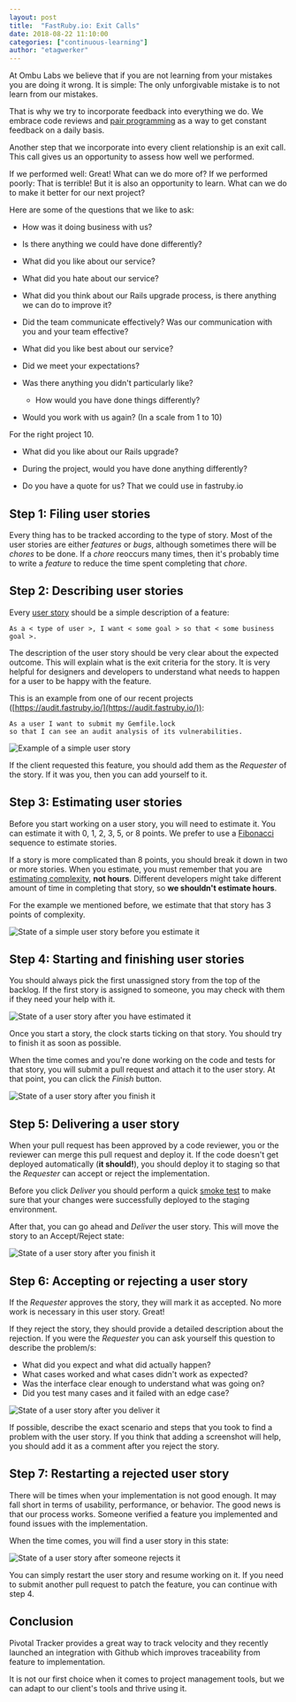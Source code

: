 ```yaml
---
layout: post
title:  "FastRuby.io: Exit Calls"
date: 2018-08-22 11:10:00
categories: ["continuous-learning"]
author: "etagwerker"
---
```


At Ombu Labs we believe that if you are not learning from your mistakes you are
doing it wrong. It is simple: The only unforgivable mistake is to not learn
from our mistakes.

That is why we try to incorporate feedback into everything we do. We
embrace code reviews and [pair programming](https://www.ombulabs.com/blog/agile/pair-programming/joys-and-woes-of-pair-programming.html) as a way to get constant feedback on a
daily basis.

Another step that we incorporate into every client relationship is an exit
call. This call gives us an opportunity to assess how well we performed.

If we performed well: Great! What can we do more of? If we performed poorly: That
is terrible! But it is also an opportunity to learn. What can we do to make it
better for our next project?

<!--more-->

Here are some of the questions that we like to ask:

- How was it doing business with us?

- Is there anything we could have done differently?

- What did you like about our service?

- What did you hate about our service?

- What did you think about our Rails upgrade process, is there anything we can do to improve it?

- Did the team communicate effectively? Was our communication with you and your team effective?

- What did you like best about our service?

- Did we meet your expectations?

- Was there anything you didn't particularly like?
  - How would you have done things differently?

- Would you work with us again? (In a scale from 1 to 10)

For the right project 10.

- What did you like about our Rails upgrade?

- During the project, would you have done anything differently?

- Do you have a quote for us? That we could use in fastruby.io

## Step 1: Filing user stories

Every thing has to be tracked according to the type of story. Most of the user
stories are either *features* or *bugs*, although sometimes there will be *chores* to be
done. If a *chore* reoccurs many times, then it's probably time to write a *feature*
to reduce the time spent completing that *chore*.

## Step 2: Describing user stories

Every [user story](https://www.mountaingoatsoftware.com/agile/user-stories) should
be a simple description of a feature:

```
As a < type of user >, I want < some goal > so that < some business goal >.
```

The description of the user story should be very clear about the expected outcome.
This will explain what is the exit criteria for the story. It is very helpful
for designers and developers to understand what needs to happen for a user to
be happy with the feature.

This is an example from one of our recent projects ([https://audit.fastruby.io/](https://audit.fastruby.io/)):

```
As a user I want to submit my Gemfile.lock
so that I can see an audit analysis of its vulnerabilities.
```

<img src="/blog/assets/images/user-story-audit-fastruby-io.png" alt="Example of a simple user story" class="medium-img">

If the client requested this feature, you should add them as the *Requester* of
the story. If it was you, then you can add yourself to it.

## Step 3: Estimating user stories

Before you start working on a user story, you will need to estimate it. You
can estimate it with 0, 1, 2, 3, 5, or 8 points. We prefer to use a [Fibonacci](https://en.wikipedia.org/wiki/Fibonacci_number)
sequence to estimate stories.

If a story is more complicated than 8 points, you should break it down in two or
more stories. When you estimate, you must remember that you are [estimating
complexity](https://rubygarage.org/blog/3-reasons-to-estimate-with-story-points),
**not hours**. Different developers might take different amount of time
in completing that story, so **we shouldn't estimate hours**.

For the example we mentioned before, we estimate that that story has 3 points of
complexity.

<img src="/blog/assets/images/user-story-estimation-fibonacci.png" alt="State of a simple user story before you estimate it" class="medium-img">

## Step 4: Starting and finishing user stories

You should always pick the first unassigned story from the top of the backlog.
If the first story is assigned to someone, you may check with them if they need
your help with it.

<img src="/blog/assets/images/user-story-start.png" alt="State of a user story after you have estimated it" class="medium-img">

Once you start a story, the clock starts ticking on that story. You should try
to finish it as soon as possible.

When the time comes and you're done working on the code and tests for that story,
you will submit a pull request and attach it to the user story. At that point,
you can click the *Finish* button.

<img src="/blog/assets/images/user-story-deliver.png" alt="State of a user story after you finish it" class="medium-img">

## Step 5: Delivering a user story

When your pull request has been approved by a code reviewer, you or the reviewer
can merge this pull request and deploy it. If the code doesn't get deployed
automatically (**it should!**), you should deploy it to staging so that the
*Requester* can accept or reject the implementation.

Before you click *Deliver* you should perform a quick [smoke test](http://wiki.c2.com/?SmokeTest) to make sure
that your changes were successfully deployed to the staging environment.

After that, you can go ahead and *Deliver* the user story. This will move the
story to an Accept/Reject state:

<img src="/blog/assets/images/user-story-accept-reject.png" alt="State of a user story after you finish it" class="medium-img">

## Step 6: Accepting or rejecting a user story

If the *Requester* approves the story, they will mark it as accepted. No more
work is necessary in this user story. Great!

If they reject the story, they should provide a detailed description about the
rejection. If you were the *Requester* you can ask yourself this question to
describe the problem/s:

- What did you expect and what did actually happen?
- What cases worked and what cases didn't work as expected?
- Was the interface clear enough to understand what was going on?
- Did you test many cases and it failed with an edge case?

<img src="/blog/assets/images/user-story-rejecting-story.png" alt="State of a user story after you deliver it" class="medium-img">

If possible, describe the exact scenario and steps that you took to find a
problem with the user story. If you think that adding a screenshot will help,
you should add it as a comment after you reject the story.

## Step 7: Restarting a rejected user story

There will be times when your implementation is not good enough. It may fall
short in terms of usability, performance, or behavior. The good news is that
our process works. Someone verified a feature you implemented and found issues
with the implementation.

When the time comes, you will find a user story in this state:

<img src="/blog/assets/images/user-story-restart.png" alt="State of a user story after someone rejects it" class="medium-img">

You can simply restart the user story and resume working on it. If you need to
submit another pull request to patch the feature, you can continue with step 4.

## Conclusion

Pivotal Tracker provides a great way to track velocity and they recently launched
an integration with Github which improves traceability from feature to
implementation.

It is not our first choice when it comes to project management tools, but we
can adapt to our client's tools and thrive using it.
